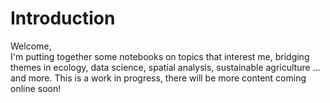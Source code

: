 # Introduction
Welcome, <br> 
I'm putting together some notebooks on topics that interest me, bridging themes in ecology, data science, spatial analysis, sustainable agriculture ...  and more. This is a work in progress, there will be more content coming online soon!


```{tableofcontents}
```
